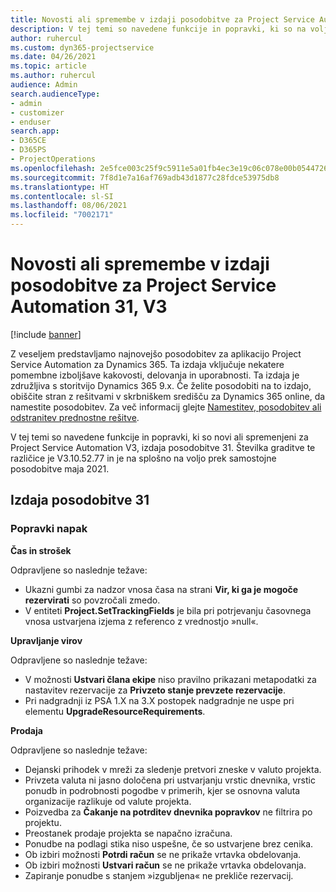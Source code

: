 ```yaml
---
title: Novosti ali spremembe v izdaji posodobitve za Project Service Automation 31, V3
description: V tej temi so navedene funkcije in popravki, ki so na voljo za Project Service Automation V3, izdaja posodobitve 31.
author: ruhercul
ms.custom: dyn365-projectservice
ms.date: 04/26/2021
ms.topic: article
ms.author: ruhercul
audience: Admin
search.audienceType:
- admin
- customizer
- enduser
search.app:
- D365CE
- D365PS
- ProjectOperations
ms.openlocfilehash: 2e5fce003c25f9c5911e5a01fb4ec3e19c06c078e00b054472699a522b9cd070
ms.sourcegitcommit: 7f8d1e7a16af769adb43d1877c28fdce53975db8
ms.translationtype: HT
ms.contentlocale: sl-SI
ms.lasthandoff: 08/06/2021
ms.locfileid: "7002171"
---
```

# <a name="whats-new-or-changed-in-project-service-automation-update-release-31-v3"></a>Novosti ali spremembe v izdaji posodobitve za Project Service Automation 31, V3

[!include [banner](../includes/psa-now-project-operations.md)]

Z veseljem predstavljamo najnovejšo posodobitev za aplikacijo Project Service Automation za Dynamics 365. Ta izdaja vključuje nekatere pomembne izboljšave kakovosti, delovanja in uporabnosti. Ta izdaja je združljiva s storitvijo Dynamics 365 9.x. Če želite posodobiti na to izdajo, obiščite stran z rešitvami v skrbniškem središču za Dynamics 365 online, da namestite posodobitev. Za več informacij glejte [Namestitev, posodobitev ali odstranitev prednostne rešitve](/power-platform/admin/install-remove-preferred-solution).

V tej temi so navedene funkcije in popravki, ki so novi ali spremenjeni za Project Service Automation V3, izdaja posodobitve 31. Številka graditve te različice je V3.10.52.77 in je na splošno na voljo prek samostojne posodobitve maja 2021.

## <a name="update-release-31"></a>Izdaja posodobitve 31

### <a name="bug-fixes"></a>Popravki napak

**Čas in strošek**

Odpravljene so naslednje težave:

- Ukazni gumbi za nadzor vnosa časa na strani **Vir, ki ga je mogoče rezervirati** so povzročali zmedo.
- V entiteti **Project.SetTrackingFields** je bila pri potrjevanju časovnega vnosa ustvarjena izjema z referenco z vrednostjo »null«.

**Upravljanje virov**

Odpravljene so naslednje težave:

- V možnosti **Ustvari člana ekipe** niso pravilno prikazani metapodatki za nastavitev rezervacije za **Privzeto stanje prevzete rezervacije**.
- Pri nadgradnji iz PSA 1.X na 3.X postopek nadgradnje ne uspe pri elementu **UpgradeResourceRequirements**.


**Prodaja**

Odpravljene so naslednje težave:

- Dejanski prihodek v mreži za sledenje pretvori zneske v valuto projekta.
- Privzeta valuta ni jasno določena pri ustvarjanju vrstic dnevnika, vrstic ponudb in podrobnosti pogodbe v primerih, kjer se osnovna valuta organizacije razlikuje od valute projekta.
- Poizvedba za **Čakanje na potrditev dnevnika popravkov** ne filtrira po projektu.
- Preostanek prodaje projekta se napačno izračuna.
- Ponudbe na podlagi stika niso uspešne, če so ustvarjene brez cenika.
- Ob izbiri možnosti **Potrdi račun** se ne prikaže vrtavka obdelovanja.
- Ob izbiri možnosti **Ustvari račun** se ne prikaže vrtavka obdelovanja.
- Zapiranje ponudbe s stanjem »izgubljena« ne prekliče rezervacij.







